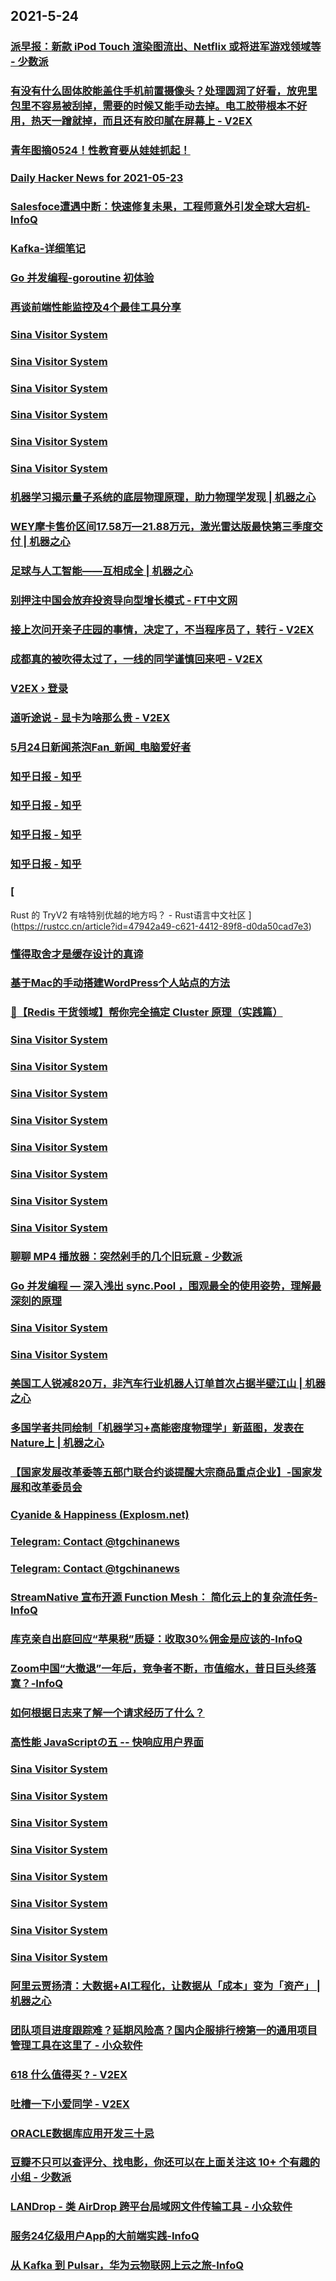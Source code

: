 
## 2021-5-24

### [派早报：新款 iPod Touch 渲染图流出、Netflix 或将进军游戏领域等 - 少数派](https://sspai.com/post/66814)

### [有没有什么固体胶能盖住手机前置摄像头？处理圆润了好看，放兜里包里不容易被刮掉，需要的时候又能手动去掉。电工胶带根本不好用，热天一蹭就掉，而且还有胶印腻在屏幕上 - V2EX](https://www.v2ex.com/t/778738)

### [青年图摘0524！性教育要从娃娃抓起！](https://qingniantuzhai.com/qing-nian-tu-zhai-0524-4/)

### [Daily Hacker News for 2021-05-23](https://www.daemonology.net/hn-daily/2021-05-23.html)

### [Salesfoce遭遇中断：快速修复未果，工程师意外引发全球大宕机-InfoQ](https://www.infoq.cn/article/EYKcYkf3TGzLe057mkFM)

### [Kafka-详细笔记](https://www.infoq.cn/article/60caead19fe7449c3c86d4ece)

### [Go 并发编程-goroutine 初体验](https://www.infoq.cn/article/e01a8978e8c9accdac92b73fa)

### [再谈前端性能监控及4个最佳工具分享](https://www.infoq.cn/article/daf1e22b0b48d27282633dd8d)

### [Sina Visitor System](https://weibo.com/1402400261/KgUmkzRKi)

### [Sina Visitor System](https://weibo.com/1715118170/KgUSdn92I)

### [Sina Visitor System](https://weibo.com/1715118170/KgUGUb4T2)

### [Sina Visitor System](https://weibo.com/1715118170/KgUtUoNtR)

### [Sina Visitor System](https://weibo.com/1715118170/KgU5auMPD)

### [Sina Visitor System](https://weibo.com/1642628345/KgULd218n)

### [机器学习揭示量子系统的底层物理原理，助力物理学发现 | 机器之心](https://www.jiqizhixin.com/articles/2021-05-24-3)

### [WEY摩卡售价区间17.58万—21.88万元，激光雷达版最快第三季度交付 | 机器之心](https://www.jiqizhixin.com/articles/2021-05-24-2)

### [足球与人工智能——互相成全 | 机器之心](https://www.jiqizhixin.com/articles/2021-05-24)

### [别押注中国会放弃投资导向型增长模式 - FT中文网](http://www.ftchinese.com/story/001092570)

### [接上次问开亲子庄园的事情，决定了，不当程序员了，转行 - V2EX](https://www.v2ex.com/t/778780)

### [成都真的被吹得太过了，一线的同学谨慎回来吧 - V2EX](https://www.v2ex.com/t/778775)

### [V2EX › 登录](https://www.v2ex.com/t/778770)

### [道听途说 - 显卡为啥那么贵 - V2EX](https://www.v2ex.com/t/778757)

### [5月24日新闻茶泡Fan_新闻_电脑爱好者](https://www.cfan.com.cn/2021/0524/135190.shtml)

### [知乎日报 - 知乎](https://daily.zhihu.com/story/9736312)

### [知乎日报 - 知乎](https://daily.zhihu.com/story/9736306)

### [知乎日报 - 知乎](https://daily.zhihu.com/story/9736296)

### [知乎日报 - 知乎](https://daily.zhihu.com/story/9736287)

### [
Rust 的 TryV2 有啥特别优越的地方吗？ - Rust语言中文社区
](https://rustcc.cn/article?id=47942a49-c621-4412-89f8-d0da50cad7e3)

### [懂得取舍才是缓存设计的真谛](https://www.infoq.cn/article/2fce6d318c8046e8d22d6b070)

### [基于Mac的手动搭建WordPress个人站点的方法](https://www.infoq.cn/article/eba714b7341a9549a9ee6b541)

### [🚄【Redis 干货领域】帮你完全搞定 Cluster 原理（实践篇）](https://www.infoq.cn/article/b272c96e7346ccbb402109ff2)

### [Sina Visitor System](https://weibo.com/1746173800/KgVgbaBwu)

### [Sina Visitor System](https://weibo.com/1715118170/KgVELdWnT)

### [Sina Visitor System](https://weibo.com/1715118170/KgVgB9I8u)

### [Sina Visitor System](https://weibo.com/1715118170/KgVdYggW7)

### [Sina Visitor System](https://weibo.com/1715118170/KgV50dKMb)

### [Sina Visitor System](https://weibo.com/1642628345/KgVwQtuUv)

### [Sina Visitor System](https://weibo.com/1642628345/KgVcazsUm)

### [Sina Visitor System](https://weibo.com/1642628345/KgUYaqcI7)

### [聊聊 MP4 播放器：突然剁手的几个旧玩意 - 少数派](https://sspai.com/post/66586)

### [Go 并发编程 — 深入浅出 sync.Pool ，围观最全的使用姿势，理解最深刻的原理](https://www.infoq.cn/article/0cdd6dbc3712523ffabe37d50)

### [Sina Visitor System](https://weibo.com/1402400261/KgVVx7u2V)

### [Sina Visitor System](https://weibo.com/1402400261/KgVPEvhXB)

### [美国工人锐减820万，非汽车行业机器人订单首次占据半壁江山 | 机器之心](https://www.jiqizhixin.com/articles/2021-05-24-5)

### [​多国学者共同绘制「机器学习+高能密度物理学」新蓝图，发表在Nature上 | 机器之心](https://www.jiqizhixin.com/articles/2021-05-24-4)

### [【国家发展改革委等五部门联合约谈提醒大宗商品重点企业】-国家发展和改革委员会 ](https://www.ndrc.gov.cn/xwdt/xwfb/202105/t20210524_1280583.html)

### [Cyanide & Happiness (Explosm.net)](http://www.explosm.net/comics/5877/)

### [Telegram: Contact @tgchinanews](https://t.me/tgchinanews/1253)

### [Telegram: Contact @tgchinanews](https://t.me/tgchinanews/1252)

### [StreamNative 宣布开源 Function Mesh： 简化云上的复杂流任务-InfoQ](https://www.infoq.cn/article/TK1BciEasI0zaAo9MdPo)

### [库克亲自出庭回应“苹果税”质疑：收取30%佣金是应该的-InfoQ](https://www.infoq.cn/article/VBRZXBvlLV0sV0heBNqs)

### [Zoom中国“大撤退”一年后，竞争者不断，市值缩水，昔日巨头终落寞？-InfoQ](https://www.infoq.cn/article/IT9dfDWbk6i9bIpdh27c)

### [如何根据日志来了解一个请求经历了什么？](https://www.infoq.cn/article/8e300698b77731737057cea84)

### [高性能 JavaScriptの五 -- 快响应用户界面](https://www.infoq.cn/article/b8ef52342a9dad9a39a70f77c)

### [Sina Visitor System](https://weibo.com/1746173800/KgWPBedYm)

### [Sina Visitor System](https://weibo.com/1402400261/KgWpg7COL)

### [Sina Visitor System](https://weibo.com/1402400261/KgWoc9uLC)

### [Sina Visitor System](https://weibo.com/1402400261/KgWdlEcBi)

### [Sina Visitor System](https://weibo.com/1402400261/KgW6AAr1V)

### [Sina Visitor System](https://weibo.com/1715118170/KgWzIlEZP)

### [Sina Visitor System](https://weibo.com/1715118170/KgWzkclbu)

### [Sina Visitor System](https://weibo.com/1715118170/KgWrCFebS)

### [阿里云贾扬清：大数据+AI工程化，让数据从「成本」变为「资产」 | 机器之心](https://www.jiqizhixin.com/articles/2021-05-24-6)

### [团队项目进度跟踪难？延期风险高？国内企服排行榜第一的通用项目管理工具在这里了 - 小众软件](https://www.appinn.com/worktile-project-manage/)

### [618 什么值得买 ? - V2EX](https://www.v2ex.com/t/778822)

### [吐槽一下小爱同学 - V2EX](https://www.v2ex.com/t/778799)

### [ORACLE数据库应用开发三十忌](https://www.infoq.cn/article/ac406fc690dd5b1203584312e)

### [豆瓣不只可以查评分、找电影，你还可以在上面关注这 10+ 个有趣的小组 - 少数派](https://sspai.com/post/66746)

### [LANDrop - 类 AirDrop 跨平台局域网文件传输工具 - 小众软件](https://www.appinn.com/landrop-files-transfer-tools/)

### [服务24亿级用户App的大前端实践-InfoQ](https://www.infoq.cn/article/z29A3u90q96dum4v8ZmW)

### [从 Kafka 到 Pulsar，华为云物联网上云之旅-InfoQ](https://www.infoq.cn/article/pYL93ahACjrHskbhkRgC)